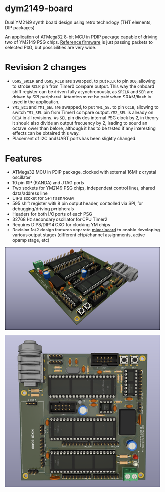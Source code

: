# dym2149-board
Dual YM2149 synth board design using retro technology (THT elements, DIP packages)

An application of ATMega32 8-bit MCU in PDIP package capable of driving two of YM2149 PSG chips. [Reference firmware](https://github.com/bderleta/dym2149-firmware-ph) is just passing packets to selected PSG, but possibilities are very wide.

# Revision 2 changes

-  `U595_SRCLR` and `U595_RCLK` are swapped, to put `RCLK` to pin `OC0`, allowing to strobe `RCLK` pin from Timer0 compare output. This way the onboard shift register can be driven fully asynchronously, as `SRCLK` and `SER` are driven by SPI peripheral. Attention must be paid when SRAM/flash is used in the application.
- `YM1_BC1` and `YM1_SEL` are swapped, to put `YM1_SEL` to pin `OC1B`, allowing to switch `YM1_SEL` pin from Timer1 compare output. `YM2_SEL` is already on `OC1A` in all revisions. As `SEL` pin divides internal PSG clock by 2, in theory it should also divide an output frequency by 2, leading to sound an octave lower than before, although it has to be tested if any interesting effects can be obtained this way.
- Placement of I2C and UART ports has been slightly changed.

# Features

- ATMega32 MCU in PDIP package, clocked with external 16MHz crystal oscillator
- 10 pin ISP (KANDA) and JTAG ports 
- Two sockets for YM2149 PSG chips, independent control lines, shared data/address line
- DIP8 socket for SPI flash/RAM
- 595 shift register with 8 pin output header, controlled via SPI, for debugging/driving peripherals
- Headers for both I/O ports of each PSG
- 32768 Hz secondary oscillator for CPU Timer2
- Requires DIP8/DIP14 CXO for clocking YM chips
- Revision 1a/2 design features separate [mixer board](https://github.com/bderleta/dym2149-oric-mixer) to enable developing various output stages (different chip/channel assignments, active opamp stage, etc)

![Rev 1a board render](/ym2149.png)

![Rev 1a board render](/ym2149-top.png)
